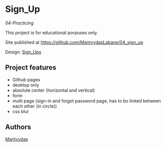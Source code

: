# Sign_Up

_04-Practicing_

This project is for educational porpuses only.

Site published at https://github.com/MantvydasLabane/04_sign_up

Design: [Sign_Ups](https://cdn.discordapp.com/attachments/850245533838868480/850246368214908970/day1dr.png)

## Project features

- Github pages
- desktop only
- absolute center (horizontal and vertical)
- form
- multi page (sign-in and forgot password page, has to bo linked between each other (in circle))
- css blur

## Authors

[Mantvydas](https://github.com/MantvydasLabane)